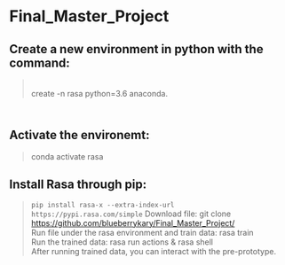 # Final_Master_Project

## Create a new environment in python with the command:
> <br> create -n rasa python=3.6 anaconda. 
## <br> Activate the environemt:
> conda activate rasa 
## Install Rasa through pip: 
> `pip install rasa-x --extra-index-url https://pypi.rasa.com/simple` 
Download file: git clone https://github.com/blueberrykary/Final_Master_Project/</br>
Run file under the rasa environment and train data: rasa train</br>
Run the trained data: rasa run actions & rasa shell </br>
After running trained data, you can interact with the pre-prototype. </br>
